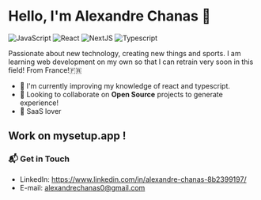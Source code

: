 # Hello, I'm Alexandre Chanas 👋

![JavaScript](https://img.shields.io/badge/JavaScript-Intermediate-yellow)
![React](https://img.shields.io/badge/React-Intermediate-blue)
![NextJS](https://img.shields.io/badge/NextJS-Intermediate-blue)
![Typescript](https://img.shields.io/badge/Typescript-Learning-blue)

Passionate about new technology, creating new things and sports. I am learning web development on my own so that I can retrain very soon in this field! From France!🇫🇷

- 🌱 I'm currently improving my knowledge of react and typescript.
- 👯 Looking to collaborate on **Open Source** projects to generate experience!
- 🫶 SaaS lover

## Work on mysetup.app !

### 📬 Get in Touch

- LinkedIn: https://www.linkedin.com/in/alexandre-chanas-8b2399197/
- E-mail: alexandrechanas0@gmail.com
